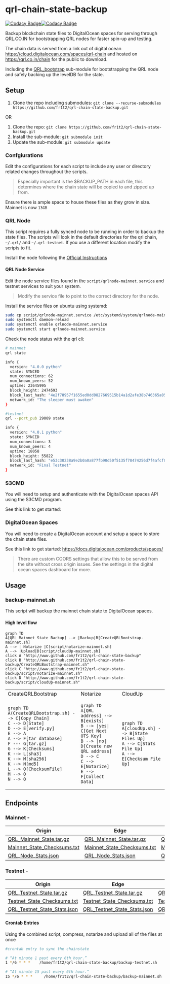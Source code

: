 # qrl-chain-state-backup

[![Codacy Badge](https://app.codacy.com/project/badge/Grade/c26dfce5082b434ea1feea5dfd95a81f)](https://www.codacy.com/gh/fr1t2/qrl-chain-state-backup/dashboard?utm_source=github.com&amp;utm_medium=referral&amp;utm_content=fr1t2/qrl-chain-state-backup&amp;utm_campaign=Badge_Grade)[![Codacy Badge](https://app.codacy.com/project/badge/Grade/c26dfce5082b434ea1feea5dfd95a81f)](https://www.codacy.com/gh/fr1t2/qrl-chain-state-backup/dashboard?utm_source=github.com&amp;utm_medium=referral&amp;utm_content=fr1t2/qrl-chain-state-backup&amp;utm_campaign=Badge_Grade)


Backup blockchain state files to DigitalOcean spaces for serving through QRL.CO.IN for bootstrapping QRL nodes for faster spin-up and testing.  

The chain data is served from a link out of digital ocean https://cloud.digitalocean.com/spaces/qrl-chain and hosted on https://qrl.co.in/chain for the public to download.

Including the [QRL_bootstrap](https://github.com/0xFF0/QRL_bootstrap.git) sub-module for bootstrapping the QRL node and safely backing up the levelDB for the state.

## Setup

1. Clone the repo including submodules: `git clone --recurse-submodules https://github.com/fr1t2/qrl-chain-state-backup.git`

OR

1. Clone the repo: `git clone https://github.com/fr1t2/qrl-chain-state-backup.git`
2. Install the sub-module: `git submodule init`
3. Update the sub-module: `git submodule update`

### Confgiurations

Edit the configurations for each script to include any user or directory related changes throughout the scripts.

> Especially important is the $BACKUP_PATH in each file, this determines where the chain state will be copied to and zipped up from.

Ensure there is ample space to house these files as they grow in size. Mainnet is now `13GB`


### QRL Node

This script requires a fully synced node to be running in order to backup the state files. The scripts will look in the default directories for the qrl chain, `~/.qrl/` and `~/.qrl-testnet`. If you use a different location modify the scripts to fit.

Install the node following the [Official Instructions](https://docs.theqrl.org/node/QRLnode/)

#### QRL Node Service

Edit the node service files found in the `script/qrlnode-mainnet.service` and testnet services to suit your system. 

> Modify the service file to point to the correct directory for the node.

Install the service files on ubuntu using systemd:

```bash
sudo cp script/qrlnode-mainnet.service /etc/systemd/system/qrlnode-mainnet.service
sudo systemctl daemon-reload
sudo systemctl enable qrlnode-mainnet.service
sudo systemctl start qrlnode-mainnet.service
```

Check the node status with the qrl cli:


```bash
# mainnet
qrl state

info {
  version: "4.0.0 python"
  state: SYNCED
  num_connections: 62
  num_known_peers: 52
  uptime: 23645995
  block_height: 2474593
  block_last_hash: "4e2f78957f1655ed0dd0827669515b14a1d2afe38b746365a05f86db03000000"
  network_id: "The sleeper must awaken"
}

```

```bash
#testnet
qrl --port_pub 29009 state

info {
  version: "4.0.1 python"
  state: SYNCED
  num_connections: 3
  num_known_peers: 4
  uptime: 18058
  block_height: 55822
  block_last_hash: "e53c30238a9e2b0a0a877fb90d50f5135f78474256d7f4afcf0f59da106e2000"
  network_id: "Final Testnet"
}

```


### S3CMD

You will need to setup and authenticate with the DigitalOcean spaces API using the S3CMD program.

See this link to get started: 


### DigitalOcean Spaces

You will need to create a DigitalOcean account and setup a space to store the chain state files.

See this link to get started: https://docs.digitalocean.com/products/spaces/

> There are custom COORS settings that allow this to be served from the site without cross origin issues. See the settings in the digital ocean spaces dashboard for more.


## Usage

### backup-mainnet.sh

This script will backup the mainnet chain state to DigitalOcean spaces.

#### High level flow

```mermaid
graph TD
A[QRL Mainnet State Backup] --> |Backup|B[CreateQRLBootstrap-mainnet.sh]
A --> | Notarize |C[script/notarize-mainnet.sh] 
A --> |Upload|D[script/cloudUp-mainnet.sh]
click A "http://www.github.com/fr1t2/qrl-chain-state-backup"
click B "http://www.github.com/fr1t2/qrl-chain-state-backup/CreateQRLBootstrap-mainnet.sh"
click C "http://www.github.com/fr1t2/qrl-chain-state-backup/script/notarize-mainnet.sh"
click D "http://www.github.com/fr1t2/qrl-chain-state-backup/script/cloudUp-mainnet.sh"
```

<table>
<tr>
<td> CreateQRLBootstrap </td> <td> Notarize </td> <td> CloudUp </td>
</tr>
<tr>
<td> 

```mermaid
graph TD
A(CreateQRLBootstrap.sh) --> C[Copy Chain] 
C --> D[State] 
D --> E[verify.py]
E --> A
A --> F[tar database] 
F --- G[tar.gz]
G --> K[Checksums] 
K --> L[sha3]
K --> M[sha256]
K --> N[md5]
L --> O[ChecksumFile]
M --> O
N --> O
```

</td>
<td>

```mermaid
graph TD
A[QRL address] --> B[exists]
B --> |yes| C[Get Next OTS Key]
B --> |no| D[Create new QRL address]
D --> C
C --> E[Notarize]
E --> F[Collect Data]
```

</td>
<td>

```mermaid
graph TD
A[cloudUp.sh] --> B[State Files Up]
A --> C[Stats File Up]
A --> E[Checksum File Up]
```

</td>

</tr>
</table>

## Endpoints 

### Mainnet -

| Origin | Edge | Subdomain |
| --- | --- | --- |
| [QRL_Mainnet_State.tar.gz](https://qrl-chain.fra1.digitaloceanspaces.com/mainnet/QRL_Mainnet_State.tar.gz) | [QRL_Mainnet_State.tar.gz](https://qrl-chain.fra1.cdn.digitaloceanspaces.com/mainnet/QRL_Mainnet_State.tar.gz) | [QRL_Mainnet_State.tar.gz](https://cdn.qrl.co.in/mainnet/QRL_Mainnet_State.tar.gz) |
| [Mainnet_State_Checksums.txt](https://qrl-chain.fra1.digitaloceanspaces.com/mainnet/Mainnet_State_Checksums.txt) | [Mainnet_State_Checksums.txt](https://qrl-chain.fra1.cdn.digitaloceanspaces.com/mainnet/Mainnet_State_Checksums.txt) | [Mainnet_State_Checksums.txt](https://cdn.qrl.co.in/mainnet/Mainnet_State_Checksums.txt) |
| [QRL_Node_Stats.json](https://qrl-chain.fra1.digitaloceanspaces.com/mainnet/QRL_Mainnet_State_Stats.json) | [QRL_Node_Stats.json](https://qrl-chain.fra1.cdn.digitaloceanspaces.com/mainnet/QRL_Mainnet_State_Stats.json) | [QRL_Node_Stats.json](https://cdn.qrl.co.in/mainnet/QRL_Mainnet_State_Stats.json) |

### Testnet -

| Origin | Edge | Subdomain |
| --- | --- | --- |
| [QRL_Testnet_State.tar.gz](https://qrl-chain.fra1.digitaloceanspaces.com/testnet/QRL_Testnet_State.tar.gz) | [QRL_Testnet_State.tar.gz](https://qrl-chain.fra1.cdn.digitaloceanspaces.com/testnet/QRL_Testnet_State.tar.gz) | [QRL_Testnet_State.tar.gz](https://cdn.qrl.co.in/testnet/QRL_Testnet_State.tar.gz) |
| [Testnet_State_Checksums.txt](https://qrl-chain.fra1.digitaloceanspaces.com/testnet/Testnet_State_Checksums.txt) | [Testnet_State_Checksums.txt](https://qrl-chain.fra1.cdn.digitaloceanspaces.com/testnet/Testnet_State_Checksums.txt) | [Testnet_State_Checksums.txt](https://cdn.qrl.co.in/testnet/Testnet_State_Checksums.txt) |
| [QRL_Testnet_State_Stats.json](https://qrl-chain.fra1.digitaloceanspaces.com/testnet/QRL_Testnet_State_Stats.json) | [QRL_Testnet_State_Stats.json](https://qrl-chain.fra1.cdn.digitaloceanspaces.com/testnet/QRL_Testnet_State_Stats.json) | [QRL_Testnet_State_Stats.json](https://cdn.qrl.co.in/testnet/QRL_Testnet_State_Stats.json) |


#### Crontab Entries

Using the combined script, compress, notarize and upload all of the files at once


 ```bash
#crontab entry to sync the chainstate

# “At minute 1 past every 6th hour.”
 1 */6 * * *    /home/fr1t2/qrl-chain-state-backup/backup-testnet.sh

# “At minute 15 past every 6th hour.”
15 */6 * * *     /home/fr1t2/qrl-chain-state-backup/backup-mainnet.sh
```
